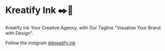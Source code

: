 # Kreatify Ink ✒️🎨

Kreatify Ink Your Creative Agency,
with Our Tagline "Visualize Your Brand with Design".

Follow the instgram [@kreatify.ink](https://instagram.com/kreatify.ink)
